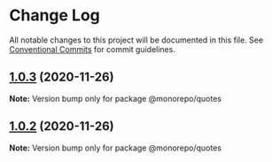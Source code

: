 # Change Log

All notable changes to this project will be documented in this file.
See [Conventional Commits](https://conventionalcommits.org) for commit guidelines.

## [1.0.3](https://github.com/karopolopoulos/a-song-of-monorepos-and-microservices/compare/@monorepo/quotes@1.0.2...@monorepo/quotes@1.0.3) (2020-11-26)

**Note:** Version bump only for package @monorepo/quotes





## [1.0.2](https://github.com/karopolopoulos/a-song-of-monorepos-and-microservices/compare/@monorepo/quotes@1.0.1...@monorepo/quotes@1.0.2) (2020-11-26)

**Note:** Version bump only for package @monorepo/quotes
